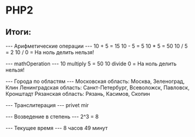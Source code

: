 # PHP2
## Итоги:

--- Арифметические операции ---
10 + 5 = 15
10 - 5 = 5
10 * 5 = 50
10 / 5 = 2
10 / 0 = На ноль делить нельзя!

--- mathOperation ---
10 multiply 5 = 50
10 divide 0 = На ноль делить нельзя!

--- Города по областям ---
Московская область: Москва, Зеленоград, Клин
Ленинградская область: Санкт-Петербург, Всеволожск, Павловск, Кронштадт
Рязанская область: Рязань, Касимов, Скопин

--- Транслитерация ---
privet mir

--- Возведение в степень ---
2^3 = 8

--- Текущее время ---
8 часов 49 минут
